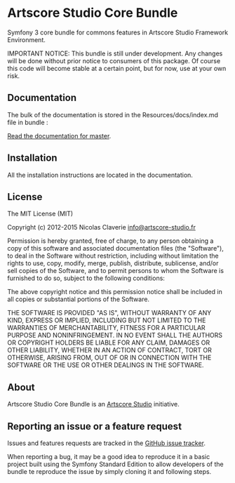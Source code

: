 # Artscore Studio Core Bundle
Symfony 3 core bundle for commons features in Artscore Studio Framework Environment.

IMPORTANT NOTICE: This bundle is still under development. Any changes will be done without prior notice to consumers of this package. Of course this code will become stable at a certain point, but for now, use at your own risk.

## Documentation
The bulk of the documentation is stored in the Resources/docs/index.md file in bundle :

[Read the documentation for master](https://github.com/artscorestudio/core-bundle/blob/master/Resources/doc/index.md).


Installation
------------
All the installation instructions are located in the documentation.

License
-------
The MIT License (MIT)

Copyright (c) 2012-2015 Nicolas Claverie <info@artscore-studio.fr>

Permission is hereby granted, free of charge, to any person obtaining a copy of
this software and associated documentation files (the "Software"), to deal in
the Software without restriction, including without limitation the rights to
use, copy, modify, merge, publish, distribute, sublicense, and/or sell copies of
the Software, and to permit persons to whom the Software is furnished to do so,
subject to the following conditions:

The above copyright notice and this permission notice shall be included in all
copies or substantial portions of the Software.

THE SOFTWARE IS PROVIDED "AS IS", WITHOUT WARRANTY OF ANY KIND, EXPRESS OR
IMPLIED, INCLUDING BUT NOT LIMITED TO THE WARRANTIES OF MERCHANTABILITY, FITNESS
FOR A PARTICULAR PURPOSE AND NONINFRINGEMENT. IN NO EVENT SHALL THE AUTHORS OR
COPYRIGHT HOLDERS BE LIABLE FOR ANY CLAIM, DAMAGES OR OTHER LIABILITY, WHETHER
IN AN ACTION OF CONTRACT, TORT OR OTHERWISE, ARISING FROM, OUT OF OR IN
CONNECTION WITH THE SOFTWARE OR THE USE OR OTHER DEALINGS IN THE SOFTWARE.

About
-----
Artscore Studio Core Bundle is an [Artscore Studio](http://www.artscore-studio.fr) initiative.

Reporting an issue or a feature request
---------------------------------------
Issues and features requests are tracked in the [GitHub issue tracker](https://github.com/artscorestudio/core-bundle/issues).

When reporting a bug, it may be a good idea to reproduce it in a basic project built using the Symfony Standard Edition to allow developers of the bundle te reproduce the issue by simply cloning it and following steps.
